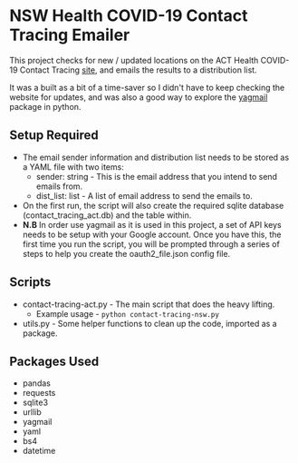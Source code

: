 # NSW Health COVID-19 Contact Tracing Emailer

This project checks for new / updated locations on the ACT Health COVID-19 Contact Tracing [site](https://www.covid19.act.gov.au/act-status-and-response/act-covid-19-exposure-locations), and emails the results to a distribution list.

It was a built as a bit of a time-saver so I didn't have to keep checking the website for updates, and was also a good way to explore the [yagmail](https://pypi.org/project/yagmail/) package in python.

## Setup Required

* The email sender information and distribution list needs to be stored as a YAML file with two items:
	* sender: string - This is the email address that you intend to send emails from.
	* dist_list: list - A list of email address to send the emails to.
* On the first run, the script will also create the required sqlite database (contact_tracing_act.db) and the table within.
* __N.B__ In order use yagmail as it is used in this project, a set of API keys needs to be setup with your Google account. Once you have this, the first time you run the script, you will be prompted through a series of steps to help you create the oauth2_file.json config file.

## Scripts

* contact-tracing-act.py - The main script that does the heavy lifting.
	*  Example usage - `python contact-tracing-nsw.py`
* utils.py - Some helper functions to clean up the code, imported as a package.

## Packages Used

* pandas
* requests
* sqlite3
* urllib
* yagmail
* yaml
* bs4
* datetime
